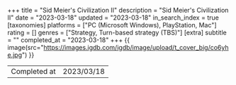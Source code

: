 +++
title = "Sid Meier's Civilization II"
description = "Sid Meier's Civilization II"
date = "2023-03-18"
updated = "2023-03-18"
in_search_index = true
[taxonomies]
platforms = ["PC (Microsoft Windows), PlayStation, Mac"]
rating = []
genres = ["Strategy, Turn-based strategy (TBS)"]
[extra]
subtitle = ""
completed_at = "2023-03-18"
+++
{{ image(src="https://images.igdb.com/igdb/image/upload/t_cover_big/co6yhe.jpg") }}

|              |            |
| ------------ | ---------- |
| Completed at | 2023/03/18 |

